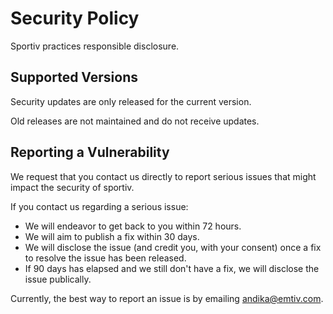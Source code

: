 # Security Policy

Sportiv practices responsible disclosure.

## Supported Versions

Security updates are only released for the current version.

Old releases are not maintained and do not receive updates.

## Reporting a Vulnerability

We request that you contact us directly to report serious issues that might impact the security of sportiv.

If you contact us regarding a serious issue:

* We will endeavor to get back to you within 72 hours.
* We will aim to publish a fix within 30 days.
* We will disclose the issue (and credit you, with your consent) once a fix to resolve the issue has been released.
* If 90 days has elapsed and we still don't have a fix, we will disclose the issue publically.

Currently, the best way to report an issue is by emailing andika@emtiv.com.
